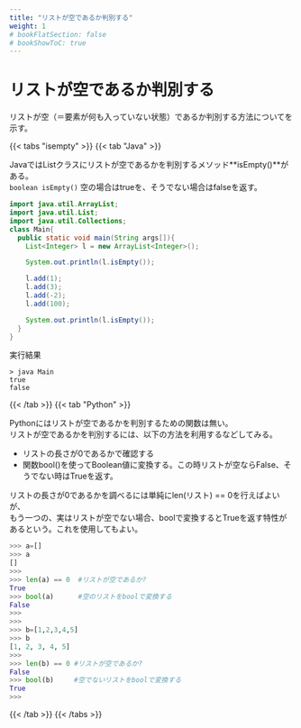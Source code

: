 ```yaml
---
title: "リストが空であるか判別する"
weight: 1
# bookFlatSection: false
# bookShowToC: true
---
```


# リストが空であるか判別する

リストが空（＝要素が何も入っていない状態）であるか判別する方法についてを示す。

{{< tabs "isempty" >}}
{{< tab "Java" >}}

JavaではListクラスにリストが空であるかを判別するメソッド**isEmpty()**がある。  
`boolean isEmpty()`
空の場合はtrueを、そうでない場合はfalseを返す。  

```java
import java.util.ArrayList;
import java.util.List;
import java.util.Collections;
class Main{
  public static void main(String args[]){
    List<Integer> l = new ArrayList<Integer>();

    System.out.println(l.isEmpty());

    l.add(1);
    l.add(3);
    l.add(-2);
    l.add(100);

    System.out.println(l.isEmpty());
  }
}
```

実行結果
```
> java Main
true
false
```

{{< /tab >}}
{{< tab "Python" >}}

Pythonにはリストが空であるかを判別するための関数は無い。  
リストが空であるかを判別するには、以下の方法を利用するなどしてみる。

- リストの長さが0であるかで確認する
- 関数bool()を使ってBoolean値に変換する。この時リストが空ならFalse、そうでない時はTrueを返す。

リストの長さが0であるかを調べるには単純にlen(リスト) == 0を行えばよいが、  
もう一つの、実はリストが空でない場合、boolで変換するとTrueを返す特性があるという。これを使用してもよい。  

```python
>>> a=[]
>>> a
[]
>>> 
>>> len(a) == 0  #リストが空であるか?
True
>>> bool(a)      #空のリストをboolで変換する
False
>>>
>>> 
>>> b=[1,2,3,4,5]
>>> b
[1, 2, 3, 4, 5]
>>>
>>> len(b) == 0 #リストが空であるか?
False
>>> bool(b)     #空でないリストをboolで変換する
True
>>>
```

{{< /tab >}}
{{< /tabs >}}

